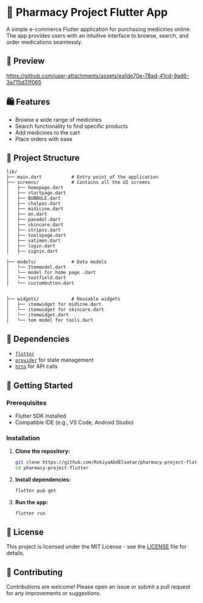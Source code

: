 # 💊 Pharmacy Project Flutter App

A simple e-commerce Flutter application for purchasing medicines online. The app provides users with an intuitive interface to browse, search, and order medications seamlessly.

## 📱 Preview


https://github.com/user-attachments/assets/ea1de70e-78ad-41cd-9ad6-3a715d31f065



## 🛍️ Features

- Browse a wide range of medicines
- Search functionality to find specific products
- Add medicines to the cart
- Place orders with ease

## 📂 Project Structure

```
lib/
├── main.dart           # Entry point of the application
├── screens/            # Contains all the UI screens
│   ├── homepage.dart
│   ├── startpage.dart
|   ├── BUBBULE.dart
│   ├── chalpas.dart
│   ├── midicine.dart
│   ├── on.dart
│   ├── panadol.dart
│   ├── skincare.dart
│   ├── stripss.dart
│   ├── toolspage.dart
│   ├── vatimen.dart
│   ├── login.dart
│   ├── signin.dart

├── models/             # Data models
│   └── Itemmodel.dart
│   └── model for home page .dart
│   └── textfield.dart
│   └── custumbutton.dart


├── widgets/            # Reusable widgets
│   ├── itemwidget for midicne.dart
│   └── itemwidget for skincare.dart
│   └── itemwidget.dart
│   └── tem model for tools.dart
```

## 🧰 Dependencies

- [`flutter`](https://flutter.dev/)
- [`provider`](https://pub.dev/packages/provider) for state management
- [`http`](https://pub.dev/packages/http) for API calls

## 🚀 Getting Started

### Prerequisites

- Flutter SDK installed
- Compatible IDE (e.g., VS Code, Android Studio)

### Installation

1. **Clone the repository:**
   ```bash
   git clone https://github.com/RokiyaAbdElsatar/pharmacy-project-flutter.git
   cd pharmacy-project-flutter
   ```

2. **Install dependencies:**
   ```bash
   flutter pub get
   ```

3. **Run the app:**
   ```bash
   flutter run
   ```
   
## 📄 License

This project is licensed under the MIT License - see the [LICENSE](LICENSE) file for details.

## 🤝 Contributing

Contributions are welcome! Please open an issue or submit a pull request for any improvements or suggestions.
